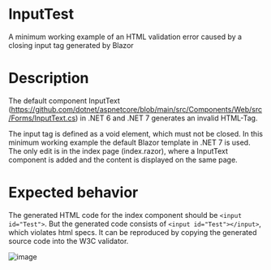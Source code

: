# InputTest
A minimum working example of an HTML validation error caused by a closing input tag generated by Blazor

# Description
The default component InputText (https://github.com/dotnet/aspnetcore/blob/main/src/Components/Web/src/Forms/InputText.cs) in .NET 6 and .NET 7 generates an invalid HTML-Tag.

The input tag is defined as a void element, which must not be closed. In this minimum working example the default Blazor template in .NET 7 is used. The only edit is in the index page (index.razor), where a InputText component is added and the content is displayed on the same page.

# Expected behavior
The generated HTML code for the index component should be ``<input id="Test">``. But the generated code consists of ``<input id="Test"></input>``, which violates html specs. It can be reproduced by copying the generated source code into the W3C validator.

![image](https://user-images.githubusercontent.com/53659806/213459127-fd104e80-0943-4b2a-b9ca-4345feba2d95.png)
